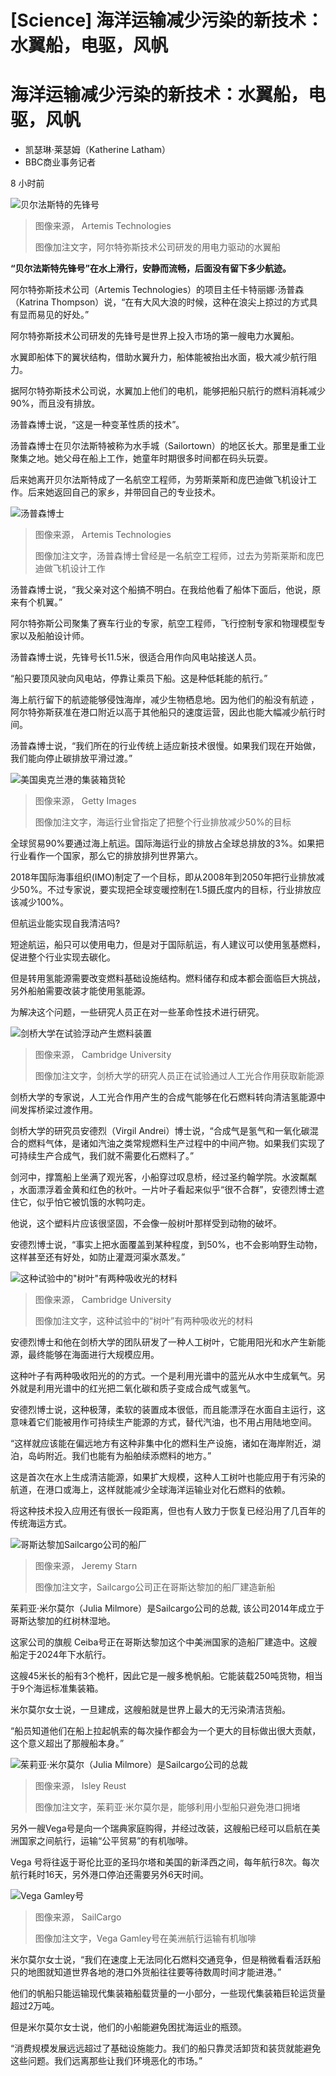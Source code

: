 # [Science] 海洋运输减少污染的新技术：水翼船，电驱，风帆

#  海洋运输减少污染的新技术：水翼船，电驱，风帆

  * 凯瑟琳·莱瑟姆（Katherine Latham） 
  * BBC商业事务记者 

8 小时前

![贝尔法斯特的先锋号](_127724504_worlds-first-high-speed-zero-emission-commercially-viable-workboat-protoype-foiling-in-belfast-creditartemistechnologies.jpg)

> 图像来源，  Artemis Technologies
>
> 图像加注文字，阿尔特弥斯技术公司研发的用电力驱动的水翼船

**“贝尔法斯特先锋号”在水上滑行，安静而流畅，后面没有留下多少航迹。**

阿尔特弥斯技术公司（Artemis Technologies）的项目主任卡特丽娜·汤普森（Katrina Thompson）说，“在有大风大浪的时候，这种在浪尖上掠过的方式具有显而易见的好处。”

阿尔特弥斯技术公司研发的先锋号是世界上投入市场的第一艘电力水翼船。

水翼即船体下的翼状结构，借助水翼升力，船体能被抬出水面，极大减少航行阻力。

据阿尔特弥斯技术公司说，水翼加上他们的电机，能够把船只航行的燃料消耗减少90%，而且没有排放。

汤普森博士说，“这是一种变革性质的技术”。

汤普森博士在贝尔法斯特被称为水手城（Sailortown）的地区长大。那里是重工业聚集之地。她父母在船上工作，她童年时期很多时间都在码头玩耍。

后来她离开贝尔法斯特成了一名航空工程师，为劳斯莱斯和庞巴迪做飞机设计工作。后来她返回自己的家乡，并带回自己的专业技术。

![汤普森博士](_127724510_programmedirectoratartemistechnologies-drkatrinathompson-creditartemistechnologies.jpg)

> 图像来源，  Artemis Technologies
>
> 图像加注文字，汤普森博士曾经是一名航空工程师，过去为劳斯莱斯和庞巴迪做飞机设计工作

汤普森博士说，“我父亲对这个船搞不明白。在我给他看了船体下面后，他说，原来有个机翼。”

阿尔特弥斯公司聚集了赛车行业的专家，航空工程师，飞行控制专家和物理模型专家以及船舶设计师。

汤普森博士说，先锋号长11.5米，很适合用作向风电站接送人员。

“船只要顶风驶向风电站，停靠让乘员下船。这是种低耗能的航行。”

海上航行留下的航迹能够侵蚀海岸，减少生物栖息地。因为他们的船没有航迹 ，阿尔特弥斯获准在港口附近以高于其他船只的速度运营，因此也能大幅减少航行时间。

汤普森博士说，“我们所在的行业传统上适应新技术很慢。如果我们现在开始做，我们能向停止碳排放平滑过渡。”

![美国奥克兰港的集装箱货轮](_127724970_gettyimages-103409027.jpg)

> 图像来源，  Getty Images
>
> 图像加注文字，海运行业曾指定了把整个行业排放减少50%的目标

全球贸易90%要通过海上航运。国际海运行业的排放占全球总排放的3%。如果把行业看作一个国家，那么它的排放排列世界第六。

2018年国际海事组织(IMO)制定了一个目标，即从2008年到2050年把行业排放减少50%。不过专家说，要实现把全球变暖控制在1.5摄氏度内的目标，行业排放应该减少100%。

但航运业能实现自我清洁吗?

短途航运，船只可以使用电力，但是对于国际航运，有人建议可以使用氢基燃料，促进整个行业实现去碳化。

但是转用氢能源需要改变燃料基础设施结构。燃料储存和成本都会面临巨大挑战，另外船舶需要改装才能使用氢能源。

为解决这个问题，一些研究人员正在对一些革命性技术进行研究。

![剑桥大学在试验浮动产生燃料装置](_127724972_floatingenergyleaves6-creditcambuni2.jpg)

> 图像来源，  Cambridge University
>
> 图像加注文字，剑桥大学的研究人员正在试验通过人工光合作用获取新能源

剑桥大学的专家说，人工光合作用产生的合成气能够在化石燃料转向清洁氢能源中间发挥桥梁过渡作用。

剑桥大学的研究员安德烈（Virgil Andrei）博士说，“合成气是氢气和一氧化碳混合的燃料气体，是诸如汽油之类常规燃料生产过程中的中间产物。如果我们实现了可持续生产合成气，我们就不需要化石燃料了。”

剑河中，撑篙船上坐满了观光客，小船穿过叹息桥，经过圣约翰学院。水波粼粼 ，水面漂浮着金黄和红色的秋叶。一片叶子看起来似乎“很不合群”，安德烈博士遮住它，似乎怕它被饥饿的水鸭叼走。

他说，这个塑料片应该很坚固，不会像一般树叶那样受到动物的破坏。

安德烈博士说，“事实上把水面覆盖到某种程度，到50%，也不会影响野生动物，这样甚至还有好处，如防止灌溉河渠水蒸发。”

![这种试验中的"树叶"有两种吸收光的材料](_127724976_floatingenergyleaves1-creditcambuni.jpg)

> 图像来源，  Cambridge University
>
> 图像加注文字，这种试验中的“树叶”有两种吸收光的材料

安德烈博士和他在剑桥大学的团队研发了一种人工树叶，它能用阳光和水产生新能源，最终能够在海面进行大规模应用。

这种叶子有两种吸收阳光的的方式。一个是利用光谱中的蓝光从水中生成氧气。另外就是利用光谱中的红光把二氧化碳和质子变成合成气或氢气。

安德烈博士说，这种极薄，柔软的装置成本很低，而且能漂浮在水面自主运行，这意味着它们能被用作可持续生产能源的方式，替代汽油，也不用占用陆地空间。

“这样就应该能在偏远地方有这种非集中化的燃料生产设施，诸如在海岸附近，湖泊，岛屿附近。我们也能有为船舶续添燃料的地方。”

这是首次在水上生成清洁能源，如果扩大规模，这种人工树叶也能应用于有污染的航道，在港口或海上，这样就能减少全球海洋运输业对化石燃料的依赖。

将这种技术投入应用还有很长一段距离，但也有人致力于恢复已经沿用了几百年的传统海运方式。

![哥斯达黎加Sailcargo公司的船厂](_127725732_shipyarddrone-august_sailcargo_02-creditsailcargo.jpg)

> 图像来源，  Jeremy Starn
>
> 图像加注文字，Sailcargo公司正在哥斯达黎加的船厂建造新船

茱莉亚·米尔莫尔（Julia Milmore）是Sailcargo公司的总裁, 该公司2014年成立于哥斯达黎加的红树林湿地。

这家公司的旗舰 Ceiba号正在哥斯达黎加这个中美洲国家的造船厂建造中。这艘船定于2024年下水航行。

这艘45米长的船有3个桅杆，因此它是一艘多桅帆船。它能装载250吨货物，相当于9个海运标准集装箱。

米尔莫尔女士说，一旦建成，这艘船就是世界上最大的无污染清洁货船。

“船员知道他们在船上拉起帆索的每次操作都会为一个更大的目标做出很大贡献，这个意义超出了那艘船本身。”

![茱莉亚·米尔莫尔（Julia Milmore）是Sailcargo公司的总裁](_127725734_julia_photoby_isleyreust.jpg)

> 图像来源，  Isley Reust
>
> 图像加注文字，茱莉亚·米尔莫尔是，能够利用小型船只避免港口拥堵

另外一艘Vega号是向一个瑞典家庭购得，并经过改装，这艘船已经可以启航在美洲国家之间航行，运输“公平贸易”的有机咖啡。

Vega 号将往返于哥伦比亚的圣玛尔塔和美国的新泽西之间，每年航行8次。每次航行耗时16天，另外港口停泊还需要另外6天时间。

![Vega Gamley号](_127725736_12.vegainfullsailinmaythisyear-duringthedeliveryfromswedentoharlingennetherlands-photobyjeremystarnsailcargoinc_.jpg)

> 图像来源，  SailCargo
>
> 图像加注文字，Vega Gamley号在美洲航行运输有机咖啡

米尔莫尔女士说，“我们在速度上无法同化石燃料交通竞争，但是稍微看看活跃船只的地图就知道世界各地的港口外货船往往要等待数周时间才能进港。”

他们的帆船只能运输现代集装箱船载货量的一小部分，一些现代集装箱巨轮运货量超过2万吨。

但是米尔莫尔女士说，他们的小船能避免困扰海运业的瓶颈。

“消费规模发展远远超过了基础设施能力。我们的船只靠灵活卸货和装货就能避免这些问题。我们远离那些让我们环境恶化的市场。”



